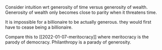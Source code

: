Consider intuition wrt generosity of time versus generosity of wealth. Generosity of wealth only becomes close to parity when it threatens time. 

It is  impossible for a billionaire to be actually generous. they would first have to cease being a billionaire. 

Compare this to [[2022-01-07-meritocracy]] where meritocracy is the parody of democracy. Philanthropy is a parady of generosity. 